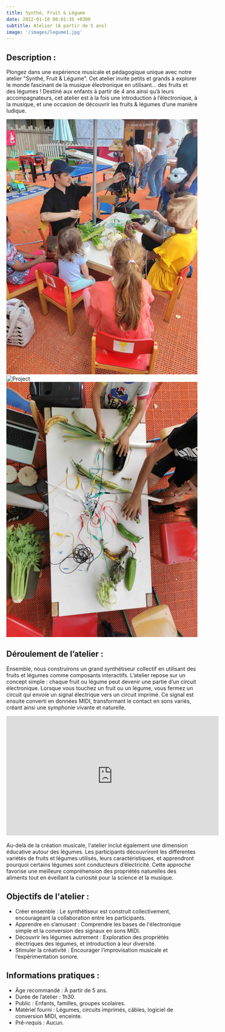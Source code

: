 ```yaml
---
title: Synthé, Fruit & Légume
date: 2022-01-10 08:01:35 +0300
subtitle: Atelier (À partir de 5 ans)
image: '/images/legume1.jpg'
---
```


## Description :

Plongez dans une expérience musicale et pédagogique unique avec notre atelier "Synthé, Fruit & Légume". Cet atelier invite petits et grands à explorer le monde fascinant de la musique électronique en utilisant… des   fruits et des légumes ! Destiné aux enfants à partir de 4 ans ainsi qu’à leurs accompagnateurs, cet atelier est à la fois une introduction à l’électronique, à la musique, et une occasion de découvrir les fruits & légumes d’une manière ludique.

<div class="gallery-box">
  <div class="gallery">
    <img src="/images/legume5.jpg" loading="lazy" alt="Project">
    <img src="/images/legume6.jpg" loading="lazy" alt="Project">
    <img src="/images/legume2.jpg" loading="lazy" alt="Project">
  </div>
</div>

## Déroulement de l’atelier :

Ensemble, nous construirons un grand synthétiseur collectif en utilisant des fruits et légumes comme composants interactifs. L’atelier repose sur un concept simple : chaque fruit ou légume peut devenir une partie d’un circuit électronique. Lorsque vous touchez un fruit ou un légume, vous fermez un circuit qui envoie un signal électrique vers un circuit imprimé. Ce signal est ensuite converti en données MIDI, transformant le contact en sons variés, créant ainsi une symphonie vivante et naturelle.

<div class="gallery-box">
<iframe width="560" height="315" src="https://www.youtube.com/embed/KwExXbUf6Xc?si=dOYrmsHeeoSMm8gd" title="YouTube video player" frameborder="0" allow="accelerometer; autoplay; clipboard-write; encrypted-media; gyroscope; picture-in-picture; web-share" referrerpolicy="strict-origin-when-cross-origin" allowfullscreen></iframe>
</div>

Au-delà de la création musicale, l'atelier inclut également une dimension éducative autour des légumes. Les participants découvriront les différentes variétés de fruits et légumes utilisés, leurs caractéristiques, et apprendront pourquoi certains légumes sont conducteurs d’électricité. Cette approche favorise une meilleure compréhension des propriétés naturelles des aliments tout en éveillant la curiosité pour la science et la musique.

## Objectifs de l'atelier :

* Créer ensemble : Le synthétiseur est construit collectivement, encourageant la collaboration entre les participants.
* Apprendre en s’amusant : Comprendre les bases de l'électronique simple et la conversion des signaux en sons MIDI.
* Découvrir les légumes autrement : Exploration des propriétés électriques des légumes, et introduction à leur diversité.
* Stimuler la créativité : Encourager l’improvisation musicale et l’expérimentation sonore.

## Informations pratiques :

* Âge recommandé : À partir de 5 ans.
* Durée de l’atelier : 1h30.
* Public : Enfants, familles, groupes scolaires.
* Matériel fourni : Légumes, circuits imprimés, câbles, logiciel de conversion MIDI, enceinte.
* Pré-requis : Aucun.
